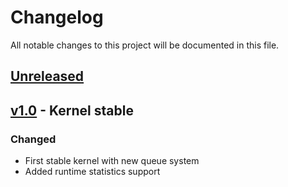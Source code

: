 # Changelog

All notable changes to this project will be documented in this file. 

## [Unreleased]

## [v1.0] - Kernel stable

### Changed

- First stable kernel with new queue system
- Added runtime statistics support


[Unreleased]: https://github.com/bjornbrodtkorb/BlackOS/compare/v1.0...HEAD
[v1.0]: https://github.com/bjornbrodtkorb/BlackOS/releases/tag/v1.0
